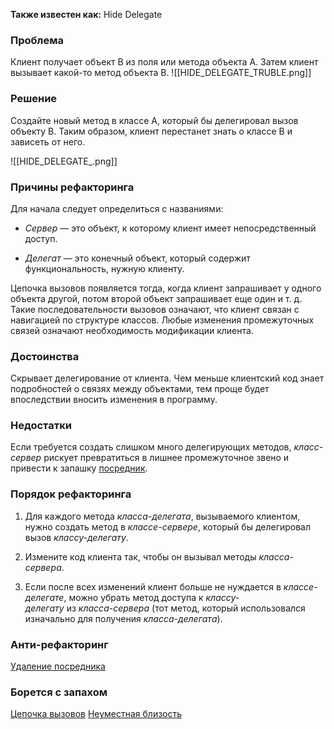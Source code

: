 **Также известен как:** Hide Delegate

### Проблема
Клиент получает объект B из поля или метода объекта А. Затем клиент вызывает какой-то метод объекта B.
![[HIDE_DELEGATE_TRUBLE.png]]

### Решение
Создайте новый метод в классе А, который бы делегировал вызов объекту B. Таким образом, клиент перестанет знать о классе В и зависеть от него.

![[HIDE_DELEGATE_.png]]

### Причины рефакторинга
Для начала следует определиться с названиями:

- _Сервер_ — это объект, к которому клиент имеет непосредственный доступ.
    
- _Делегат_ — это конечный объект, который содержит функциональность, нужную клиенту.
    

Цепочка вызовов появляется тогда, когда клиент запрашивает у одного объекта другой, потом второй объект запрашивает еще один и т. д. Такие последовательности вызовов означают, что клиент связан с навигацией по структуре классов. Любые изменения промежуточных связей означают необходимость модификации клиента.

### Достоинства

Скрывает делегирование от клиента. Чем меньше клиентский код знает подробностей о связях между объектами, тем проще будет впоследствии вносить изменения в программу.

### Недостатки

Если требуется создать слишком много делегирующих методов, _класс-сервер_ рискует превратиться в лишнее промежуточное звено и привести к запашку [посредник](Посредник.md).

### Порядок рефакторинга

1. Для каждого метода _класса-делегата_, вызываемого клиентом, нужно создать метод в _классе-сервере_, который бы делегировал вызов _классу-делегату_.
    
2. Измените код клиента так, чтобы он вызывал методы _класса-сервера_.
    
3. Если после всех изменений клиент больше не нуждается в _классе-делегате_, можно убрать метод доступа к _классу-делегату_ из _класса-сервера_ (тот метод, который использовался изначально для получения _класса-делегата_).

### Анти-рефакторинг
[Удаление посредника](Удаление%20посредника.md)

### Борется с запахом
[Цепочка вызовов](Цепочка%20вызовов.md)
[Неуместная близость](Неуместная%20близость.md)